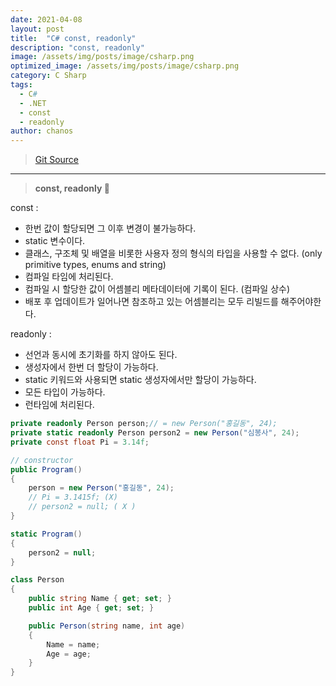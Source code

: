 ```yaml
---
date: 2021-04-08
layout: post
title:  "C# const, readonly"
description: "const, readonly"
image: /assets/img/posts/image/csharp.png
optimized_image: /assets/img/posts/image/csharp.png
category: C Sharp
tags:
  - C#
  - .NET
  - const
  - readonly
author: chanos
---
```

>[Git Source](https://github.com/chanos-dev/blogcode/tree/master/21-0408)

---

> <b> const, readonly </b> 🌈

const : 
- 한번 값이 할당되면 그 이후 변경이 불가능하다.
- static 변수이다.
- 클래스, 구조체 및 배열을 비롯한 사용자 정의 형식의 타입을 사용할 수 없다. (only primitive types, enums and string)
- 컴파일 타임에 처리된다.
- 컴파일 시 할당한 값이 어셈블리 메타데이터에 기록이 된다. (컴파일 상수)
- 배포 후 업데이트가 일어나면 참조하고 있는 어셈블리는 모두 리빌드를 해주어야한다.

readonly :
- 선언과 동시에 초기화를 하지 않아도 된다.
- 생성자에서 한번 더 할당이 가능하다.
- static 키워드와 사용되면 static 생성자에서만 할당이 가능하다.
- 모든 타입이 가능하다.
- 런타임에 처리된다.

```c#
private readonly Person person;// = new Person("홍길동", 24);
private static readonly Person person2 = new Person("심봉사", 24);
private const float Pi = 3.14f;

// constructor
public Program()
{
    person = new Person("홍길동", 24);
    // Pi = 3.1415f; (X)
    // person2 = null; ( X )
}

static Program()
{
    person2 = null;
}

class Person
{
    public string Name { get; set; }
    public int Age { get; set; } 

    public Person(string name, int age)
    {
        Name = name;
        Age = age;
    }
} 
```